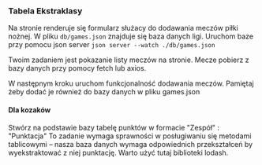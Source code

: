 ### Tabela Ekstraklasy

Na stronie renderuje się formularz służacy do dodawania meczów piłki nożnej.
W pliku `db/games.json` znajduje się baza danych ligi. Uruchom baze przy pomocu json server `json server --watch ./db/games.json`

Twoim zadaniem jest pokazanie listy meczów na stronie. Mecze pobierz z bazy danych przy pomocy fetch lub axios.

W następnym kroku uruchom funkcjonalność dodawania meczów. Pamiętaj żeby dodać je również do bazy danych w pliku games.json

#### Dla kozaków
Stwórz na podstawie bazy tabelę punktów w formacie
"Zespół" : "Punktacja"
To zadanie wymaga sprawności w posługiwaniu się metodami tablicowymi – nasza baza danych wymaga odpowiednich przekształceń by wyekstraktować z niej punktację. Warto użyć tutaj biblioteki lodash.
